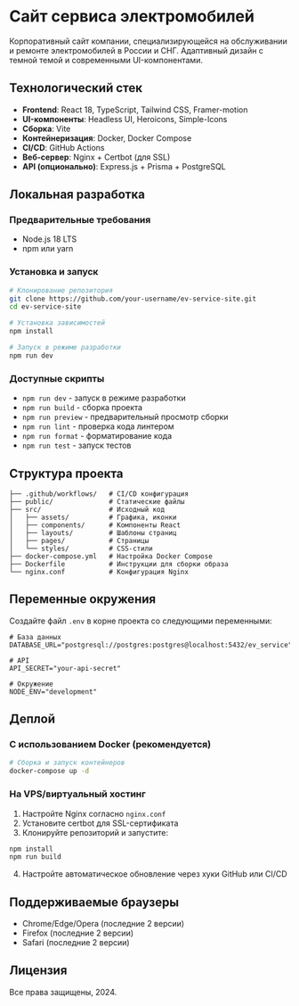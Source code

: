 # Сайт сервиса электромобилей

Корпоративный сайт компании, специализирующейся на обслуживании и ремонте электромобилей в России и СНГ. Адаптивный дизайн с темной темой и современными UI-компонентами.

## Технологический стек

- **Frontend**: React 18, TypeScript, Tailwind CSS, Framer-motion
- **UI-компоненты**: Headless UI, Heroicons, Simple-Icons
- **Сборка**: Vite
- **Контейнеризация**: Docker, Docker Compose
- **CI/CD**: GitHub Actions
- **Веб-сервер**: Nginx + Certbot (для SSL)
- **API (опционально)**: Express.js + Prisma + PostgreSQL

## Локальная разработка

### Предварительные требования

- Node.js 18 LTS
- npm или yarn

### Установка и запуск

```bash
# Клонирование репозитория
git clone https://github.com/your-username/ev-service-site.git
cd ev-service-site

# Установка зависимостей
npm install

# Запуск в режиме разработки
npm run dev
```

### Доступные скрипты

- `npm run dev` - запуск в режиме разработки
- `npm run build` - сборка проекта
- `npm run preview` - предварительный просмотр сборки
- `npm run lint` - проверка кода линтером
- `npm run format` - форматирование кода
- `npm run test` - запуск тестов

## Структура проекта

```
├── .github/workflows/   # CI/CD конфигурация
├── public/              # Статические файлы
├── src/                 # Исходный код
│   ├── assets/          # Графика, иконки
│   ├── components/      # Компоненты React
│   ├── layouts/         # Шаблоны страниц
│   ├── pages/           # Страницы
│   └── styles/          # CSS-стили
├── docker-compose.yml   # Настройка Docker Compose
├── Dockerfile           # Инструкции для сборки образа
└── nginx.conf           # Конфигурация Nginx
```

## Переменные окружения

Создайте файл `.env` в корне проекта со следующими переменными:

```
# База данных
DATABASE_URL="postgresql://postgres:postgres@localhost:5432/ev_service"

# API
API_SECRET="your-api-secret"

# Окружение
NODE_ENV="development"
```

## Деплой

### С использованием Docker (рекомендуется)

```bash
# Сборка и запуск контейнеров
docker-compose up -d
```

### На VPS/виртуальный хостинг

1. Настройте Nginx согласно `nginx.conf`
2. Установите certbot для SSL-сертификата
3. Клонируйте репозиторий и запустите:

```bash
npm install
npm run build
```

4. Настройте автоматическое обновление через хуки GitHub или CI/CD

## Поддерживаемые браузеры

- Chrome/Edge/Opera (последние 2 версии)
- Firefox (последние 2 версии)
- Safari (последние 2 версии)

## Лицензия

Все права защищены, 2024. 